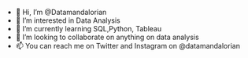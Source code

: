 - 👋 Hi, I’m @Datamandalorian
- 👀 I’m interested in Data Analysis
- 🌱 I’m currently learning SQL,Python, Tableau
- 💞️ I’m looking to collaborate on anything on data analysis
- 📫 You can reach me on Twitter and Instagram on @datamandalorian

<!---
Datamandalorian/Datamandalorian is a ✨ special ✨ repository because its `README.md` (this file) appears on your GitHub profile.
You can click the Preview link to take a look at your changes.
--->
